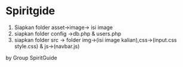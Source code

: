 # Spiritgide

1. Siapkan folder asset->image-> isi image
2. siapkan folder config ->db.php & users.php
3. siapkan folder src -> folder img->(isi image kalian),css->(input.css style.css) & js->(navbar.js)

by Group SpiritGuide
